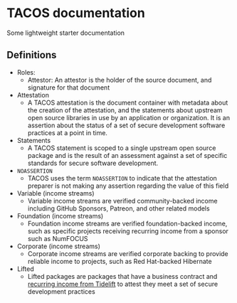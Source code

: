 # TACOS documentation
Some lightweight starter documentation

## Definitions
 - Roles:  
	 - Attestor: An attestor is the holder of the source document, and signature for that document 
- Attestation 
	- A TACOS attestation is the document container with metadata about the creation of the attestation, and the statements about upstream open source libraries in use by an application or organization. It is an assertion about the status of a set of secure development software practices at a point in time. 
- Statements 
	- A TACOS statement is scoped to a single upstream open source package and is the result of an assessment against a set of specific standards for secure software development.
- `NOASSERTION` 
	- TACOS uses the term `NOASSERTION` to indicate that the attestation preparer is not making any assertion regarding the value of this field 
- Variable (income streams)
	- Variable income streams are verified community-backed income including GitHub Sponsors, Patreon, and other related models 
- Foundation (income streams)
	- Foundation income streams are verified foundation-backed income, such as specific projects receiving recurring income from a sponsor such as NumFOCUS
- Corporate (income streams)
	- Corporate income streams are verified corporate backing to provide reliable
   income to projects, such as Red Hat-backed Hibernate
 - Lifted 
	 - Lifted packages are packages that have a business contract and [recurring income from Tidelift](https://tidelift.com/about/lifter) to attest they meet a set of secure development practices
